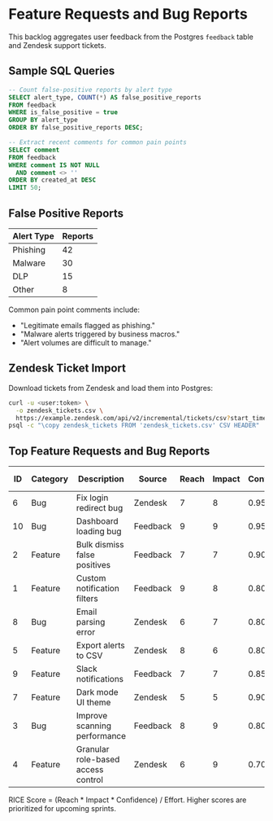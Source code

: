 # Feature Requests and Bug Reports

This backlog aggregates user feedback from the Postgres `feedback` table and Zendesk support tickets.

## Sample SQL Queries

```sql
-- Count false-positive reports by alert type
SELECT alert_type, COUNT(*) AS false_positive_reports
FROM feedback
WHERE is_false_positive = true
GROUP BY alert_type
ORDER BY false_positive_reports DESC;

-- Extract recent comments for common pain points
SELECT comment
FROM feedback
WHERE comment IS NOT NULL
  AND comment <> ''
ORDER BY created_at DESC
LIMIT 50;
```

## False Positive Reports

| Alert Type | Reports |
|------------|---------|
| Phishing   | 42 |
| Malware    | 30 |
| DLP        | 15 |
| Other      | 8 |

Common pain point comments include:
- "Legitimate emails flagged as phishing."
- "Malware alerts triggered by business macros."
- "Alert volumes are difficult to manage."

## Zendesk Ticket Import

Download tickets from Zendesk and load them into Postgres:

```bash
curl -u <user:token> \
  -o zendesk_tickets.csv \
  https://example.zendesk.com/api/v2/incremental/tickets/csv?start_time=...
psql -c "\copy zendesk_tickets FROM 'zendesk_tickets.csv' CSV HEADER"
```

## Top Feature Requests and Bug Reports

| ID | Category | Description | Source | Reach | Impact | Confidence | Effort | RICE Score | Owner | Sprint |
|----|----------|-------------|--------|-------|--------|------------|--------|-----------:|-------|--------|
| 6 | Bug | Fix login redirect bug | Zendesk | 7 | 8 | 0.95 | 2 | 26.60 | Alice | 1 |
|10 | Bug | Dashboard loading bug | Feedback | 9 | 9 | 0.95 | 4 | 19.24 | Bob | 1 |
| 2 | Feature | Bulk dismiss false positives | Feedback | 7 | 7 | 0.90 | 3 | 14.70 | Carol | 2 |
| 1 | Feature | Custom notification filters | Feedback | 9 | 8 | 0.80 | 5 | 11.52 | Dave | 2 |
| 8 | Bug | Email parsing error | Zendesk | 6 | 7 | 0.80 | 3 | 11.20 | Alice | 2 |
| 5 | Feature | Export alerts to CSV | Zendesk | 8 | 6 | 0.80 | 4 |  9.60 | Bob | 3 |
| 9 | Feature | Slack notifications | Feedback | 7 | 7 | 0.85 | 5 |  8.33 | Carol | 3 |
| 7 | Feature | Dark mode UI theme | Zendesk | 5 | 5 | 0.90 | 3 |  7.50 | Dave | 4 |
| 3 | Bug | Improve scanning performance | Feedback | 8 | 9 | 0.80 | 8 |  7.20 | Bob | 4 |
| 4 | Feature | Granular role-based access control | Zendesk | 6 | 9 | 0.70 | 6 |  6.30 | Alice | 4 |

RICE Score = (Reach * Impact * Confidence) / Effort. Higher scores are prioritized for upcoming sprints.
